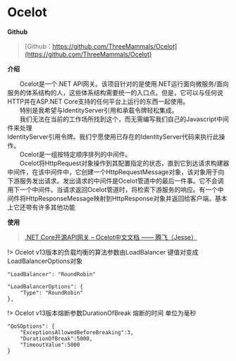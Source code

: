 # Ocelot

<!--![Ocelot](https://tozii.github.io/Asset/document/images/ocelot.png)-->

**Github**
> [Github：https://github.com/ThreeMammals/Ocelot](https://github.com/ThreeMammals/Ocelot)

**介绍**

&emsp;&emsp;Ocelot是一个.NET API网关。该项目针对的是使用.NET运行面向微服务/面向服务的体系结构的人，这些体系结构需要统一的入口点。但是，它可以与任何说HTTP并在ASP.NET Core支持的任何平台上运行的东西一起使用。<br/>
&emsp;&emsp;特别是我希望与IdentityServer引用和承载令牌轻松集成。<br/>
&emsp;&emsp;我们无法在当前的工作场所找到这个，而无需编写我们自己的Javascript中间件来处理<br/>IdentityServer引用令牌。我们宁愿使用已存在的IdentityServer代码来执行此操作。<br/>
&emsp;&emsp;Ocelot是一组按特定顺序排列的中间件。<br/>
&emsp;&emsp;Ocelot将HttpRequest对象操作到其配置指定的状态，直到它到达请求构建器中间件，在该中间件中，它创建一个HttpRequestMessage对象，该对象用于向下游服务发出请求。发出请求的中间件是Ocelot管道中的最后一件事。它不会调用下一个中间件。当请求返回Ocelot管道时，将检索下游服务的响应。有一个中间件将HttpResponseMessage映射到HttpResponse对象并返回给客户端。基本上它还带有许多其他功能

**使用**
> [.NET Core开源API网关 – Ocelot中文文档 —— 腾飞（Jesse）](https://www.cnblogs.com/jesse2013/p/net-core-apigateway-ocelot-docs.html)

!> Ocelot v13版本的负载均衡的算法参数由LoadBalancer 键值对变成LoadBalancerOptions对象
```
"LoadBalancer": "RoundRobin"

"LoadBalancerOptions": {
    "Type": "RoundRobin"
},
```
!> Ocelot v13版本熔断参数DurationOfBreak 熔断的时间 单位为毫秒
```
"QoSOptions": {
    "ExceptionsAllowedBeforeBreaking":3,
    "DurationOfBreak":5000,
    "TimeoutValue":5000
}
```